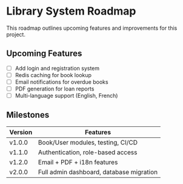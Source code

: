 # Library System Roadmap

This roadmap outlines upcoming features and improvements for this project.

##  Upcoming Features

- [ ] Add login and registration system
- [ ] Redis caching for book lookup
- [ ] Email notifications for overdue books
- [ ] PDF generation for loan reports
- [ ] Multi-language support (English, French)

##  Milestones

| Version | Features                                     |
|---------|----------------------------------------------|
| v1.0.0  | Book/User modules, testing, CI/CD            |
| v1.1.0  | Authentication, role-based access            |
| v1.2.0  | Email + PDF + i18n features                  |
| v2.0.0  | Full admin dashboard, database migration     |
